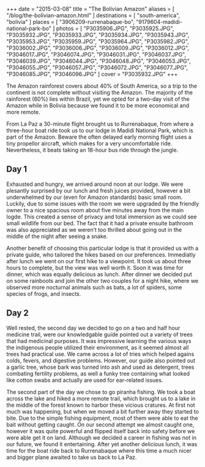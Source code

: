 +++
date    = "2015-03-08"
title   = "The Bolivian Amazon"
aliases = [ "/blog/the-bolivian-amazon.html" ]
destinations = [ "south-america", "bolivia" ]
places  = [ "3906209-rurrenabaque-bo", "9179604-madidi-national-park-bo" ]
photos  = [
  "P3035906.JPG", "P3035925.JPG", "P3035932.JPG", "P3035933.JPG", "P3035934.JPG",
  "P3035943.JPG", "P3035953.JPG", "P3035959.JPG", "P3035964.JPG", "P3035982.JPG",
  "P3036002.JPG", "P3036006.JPG", "P3036009.JPG", "P3036012.JPG", "P3046017.JPG",
  "P3046074.JPG", "P3046031.JPG", "P3046037.JPG", "P3046039.JPG", "P3046044.JPG",
  "P3046048.JPG", "P3046053.JPG", "P3046055.JPG", "P3046057.JPG", "P3046072.JPG",
  "P3046077.JPG", "P3046085.JPG", "P3046096.JPG"
]
cover = "P3035932.JPG"
+++

The Amazon rainforest covers about 40% of South America, so a trip to the continent is not complete without visiting the Amazon. The majority of the rainforest (60%) lies within Brazil, yet we opted for a two-day visit of the Amazon while in Bolivia because we found it to be more economical and more remote.
<!--more-->
From La Paz a 30-minute flight brought us to Rurrenabaque, from where a three-hour boat ride took us to our lodge in Madidi National Park, which is part of the Amazon. Beware the often delayed early morning flight uses a tiny propellor aircraft, which makes for a very uncomfortable ride. Nevertheless, it beats taking an 18-hour bus ride through the jungle.

## Day 1
Exhausted and hungry, we arrived around noon at our lodge. We were plesantly surprised by our lunch and fresh juices provided, however a bit underwhelmed by our (even for Amazon standards) basic small room. Luckily, due to some issues with the room we were upgraded by the friendly owner to a nice spacious room about five minutes away from the main logde. This created a sense of privacy and total immersion as we could see small wildlife from our bed. The fact that it had a private ensuite bathroom was also appreciated as we weren’t too thrilled about going out in the middle of the night after seeing a snake.

Another benefit of choosing this particular lodge is that it provided us with a private guide, who tailored the hikes based on our preferences. Immediatly after lunch we went on our first hike to a viewpoint. It took us about three hours to complete, but the view was well worth it. Soon it was time for dinner, which was equally delicious as lunch. After dinner we decided put on some rainboots and join the other two couples for a night hike, where we observed more nocturnal animals such as bats, a lot of spiders, some species of frogs, and insects.

## Day 2
Well rested, the second day we decided to go on a two and half hour medicine trail, were our knowledgable guide pointed out a variety of trees that had medicinal purposes. It was impressive learning the various ways the indigenous people utilized their environment, as it seemed almost all trees had practical use. We came across a lot of tries which helped agains colds, fevers, and digestive problems. However, our guide also pointed out a garlic tree, whose bark was turned into ash and used as detergent, trees combating fertility problems, as well a funky tree containing what looked like cotton swabs and actually are used for ear-related issues.

The second part of the day we chose to go piranha fishing. We took a boat across the lake and hiked a more remote trail, which brought us to a lake in the middle of the forest known to harbor these vicious cratures. At first not much was happening, but when we moved a bit further away they started to bite. Due to the simple fishing equipment, most of them were able to eat the bait without getting caught. On our second attempt we almost caught one, however it was quite powerful and flipped itself back into safety before we were able get it on land. Although we decided a career in fishing was not in our future, we found it entertaining. After yet another delicious lunch, it was time for the boat ride back to Rurrenabaque where this time a much nicer and bigger plane awaited to take us back to La Paz.